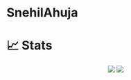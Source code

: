 # SnehilAhuja


# 📈 Stats
<div align="center">
<img
  src="https://github-readme-stats.vercel.app/api?username=Snehil16&show_icons=true&theme=react&hide=stars&hide_border=true"
/>
<img
  src="https://github-readme-streak-stats.herokuapp.com/?user=Snehil16&&theme=react&&hide_border=true"
/>
</div>
